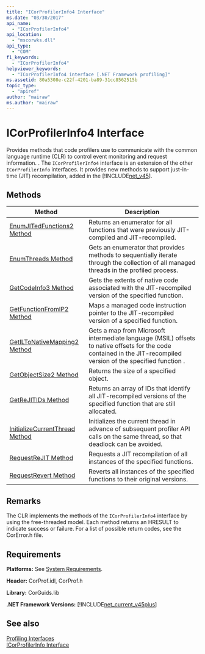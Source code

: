 ```yaml
---
title: "ICorProfilerInfo4 Interface"
ms.date: "03/30/2017"
api_name: 
  - "ICorProfilerInfo4"
api_location: 
  - "mscorwks.dll"
api_type: 
  - "COM"
f1_keywords: 
  - "ICorProfilerInfo4"
helpviewer_keywords: 
  - "ICorProfilerInfo4 interface [.NET Framework profiling]"
ms.assetid: 80a5308e-c22f-4201-ba89-31cc8562515b
topic_type: 
  - "apiref"
author: "mairaw"
ms.author: "mairaw"
---
```

# ICorProfilerInfo4 Interface
Provides methods that code profilers use to communicate with the common language runtime (CLR) to control event monitoring and request information. . The `ICorProfilerInfo4` interface is an extension of the other `ICorProfilerInfo` interfaces. It provides new methods to support just-in-time (JIT) recompilation, added in the [!INCLUDE[net_v45](../../../../includes/net-v45-md.md)].  
  
## Methods  
  
|Method|Description|  
|------------|-----------------|  
|[EnumJITedFunctions2 Method](../../../../docs/framework/unmanaged-api/profiling/icorprofilerinfo4-enumjitedfunctions2-method.md)|Returns an enumerator for all functions that were previously JIT-compiled and JIT-recompiled.|  
|[EnumThreads Method](../../../../docs/framework/unmanaged-api/profiling/icorprofilerinfo4-enumthreads-method.md)|Gets an enumerator that provides methods to sequentially iterate through the collection of all managed threads in the profiled process.|  
|[GetCodeInfo3 Method](../../../../docs/framework/unmanaged-api/profiling/icorprofilerinfo4-getcodeinfo3-method.md)|Gets the extents of native code associated with the JIT-recompiled version of the specified function.|  
|[GetFunctionFromIP2 Method](../../../../docs/framework/unmanaged-api/profiling/icorprofilerinfo4-getfunctionfromip2-method.md)|Maps a managed code instruction pointer to the JIT-recompiled version of a specified function.|  
|[GetILToNativeMapping2 Method](../../../../docs/framework/unmanaged-api/profiling/icorprofilerinfo4-getiltonativemapping2-method.md)|Gets a map from Microsoft intermediate language (MSIL) offsets to native offsets for the code contained in the JIT-recompiled version of the specified function .|  
|[GetObjectSize2 Method](../../../../docs/framework/unmanaged-api/profiling/icorprofilerinfo4-getobjectsize2-method.md)|Returns the size of a specified object.|  
|[GetReJITIDs Method](../../../../docs/framework/unmanaged-api/profiling/icorprofilerinfo4-getrejitids-method.md)|Returns an array of IDs that identify all JIT-recompiled versions of the specified function that are still allocated.|  
|[InitializeCurrentThread Method](../../../../docs/framework/unmanaged-api/profiling/icorprofilerinfo4-initializecurrentthread-method.md)|Initializes the current thread in advance of subsequent profiler API calls on the same thread, so that deadlock can be avoided.|  
|[RequestReJIT Method](../../../../docs/framework/unmanaged-api/profiling/icorprofilerinfo4-requestrejit-method.md)|Requests a JIT recompilation of all instances of the specified functions.|  
|[RequestRevert Method](../../../../docs/framework/unmanaged-api/profiling/icorprofilerinfo4-requestrevert-method.md)|Reverts all instances of the specified functions to their original versions.|  
  
## Remarks  
 The CLR implements the methods of the `ICorProfilerInfo4` interface by using the free-threaded model. Each method returns an HRESULT to indicate success or failure. For a list of possible return codes, see the CorError.h file.  
  
## Requirements  
 **Platforms:** See [System Requirements](../../../../docs/framework/get-started/system-requirements.md).  
  
 **Header:** CorProf.idl, CorProf.h  
  
 **Library:** CorGuids.lib  
  
 **.NET Framework Versions:** [!INCLUDE[net_current_v45plus](../../../../includes/net-current-v45plus-md.md)]  
  
## See also
 [Profiling Interfaces](../../../../docs/framework/unmanaged-api/profiling/profiling-interfaces.md)  
 [ICorProfilerInfo Interface](../../../../docs/framework/unmanaged-api/profiling/icorprofilerinfo-interface.md)
